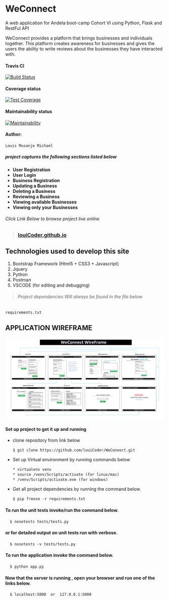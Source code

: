 # WeConnect
A web application for Andela boot-camp Cohort VI using Python, Flask  and RestFul API

WeConnect provides a platform that brings businesses and individuals together. This platform creates awareness for businesses and gives the users the ability to write reviews about the businesses they have interacted with.

#### Travis CI
[![Build Status](https://travis-ci.org/louiCoder/WeConnect.svg?branch=master)](https://travis-ci.org/louiCoder/WeConnect) 

#### Coverage status
[![Test Coverage](https://api.codeclimate.com/v1/badges/02c304b5a4c5170aec61/test_coverage)](https://codeclimate.com/github/louiCoder/WeConnect/test_coverage)

#### Maintainability status
[![Maintainability](https://api.codeclimate.com/v1/badges/02c304b5a4c5170aec61/maintainability)](https://codeclimate.com/github/louiCoder/WeConnect/maintainability)

#### Author:
    Louis Musanje Michael

##### project captures the following sections listed below

* **User Registration**
* **User Login**
* **Business Registration**
* **Updating a Business**
* **Deleting a Business**
* **Reviewing a Business**
* **Viewing available Businesses**
* **Viewing only your Businesses**

###### Click Link Below to browse project live online

>### [louiCoder.github.io](https://louicoder.github.io)

## Technologies used to develop this site
1. Bootstrap Framework (Html5 + CSS3 + Javascript)
2. Jquery
3. Python
4. Postman
5. VSCODE (for editing and debugging)

>###### Project dependencies Will always be found in the file below
    requirements.txt

## APPLICATION WIREFRAME
![Application wireframe](https://github.com/louiCoder/WeConnect/blob/feature/Designs/WeConnect%20WireFrame.png)


#### Set up project to get it up and running
* clone repository from link below  
  
      $ git clone https://github.com/louiCoder/WeConnect.git
* Set up Virtual environment by running commands below

      * virtualenv venv
      * source /venv/Scripts/activate (for linux/mac)
      * /venv/Scripts/activate.exe (for windows)

* Get all project dependencies by running the command below.

      $ pip freeze -r requirements.txt
      
#### To run the unit tests invoke/run the command below.

      $ nosetests tests/tests.py
#### or for detailed output on unit tests run with verbose.

      $ nosetests -v tests/tests.py
      
#### To run the application invoke the command below.

      $ python app.py
      
 #### Now that the server is running , open your browser and run one of the links below.

      $ localhost:5000  or  127.0.0.1:5000

